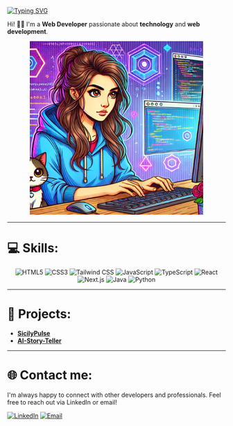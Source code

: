 [![Typing SVG](https://readme-typing-svg.demolab.com?font=Fira+Code&size=32&duration=4000&pause=10000&color=0047ab&random=false&width=435&lines=%3Ch1%3EHello+World!%3C%2Fh1%3E)](https://git.io/typing-svg)

Hi! 👩‍💻 I'm a **Web Developer** passionate about **technology** and **web development**. 

<div align="center">
  <img src="./img.webp" alt="Image" width="400">
</div>

---

# 💻 Skills:

<div align="center">
  <img src="https://img.shields.io/badge/HTML5-E34F26?style=for-the-badge&logo=html5&logoColor=white" alt="HTML5">
  <img src="https://img.shields.io/badge/CSS3-1572B6?style=for-the-badge&logo=css3&logoColor=white" alt="CSS3">
  <img src="https://img.shields.io/badge/Tailwind_CSS-38B2AC?style=for-the-badge&logo=tailwind-css&logoColor=white" alt="Tailwind CSS">
  <img src="https://img.shields.io/badge/JavaScript-F7DF1E?style=for-the-badge&logo=javascript&logoColor=black" alt="JavaScript">
  <img src="https://img.shields.io/badge/TypeScript-3178C6?style=for-the-badge&logo=typescript&logoColor=white" alt="TypeScript">
  <img src="https://img.shields.io/badge/React-20232A?style=for-the-badge&logo=react&logoColor=61DAFB" alt="React">
  <img src="https://img.shields.io/badge/Next.js-000000?style=for-the-badge&logo=nextdotjs&logoColor=white" alt="Next.js">
  <img src="https://img.shields.io/badge/Java-ED8B00?style=for-the-badge&logo=java&logoColor=white" alt="Java">
  <img src="https://img.shields.io/badge/Python-3776AB?style=for-the-badge&logo=python&logoColor=white" alt="Python">
</div>

---

# 🚀 Projects:
- **[SicilyPulse](https://sicily-pulse-iota.vercel.app/)**
- **[AI-Story-Teller](https://ai-story-teller-gules.vercel.app/)**

---

# 🌐 Contact me:
I'm always happy to connect with other developers and professionals. Feel free to reach out via LinkedIn or email!

[![LinkedIn](https://img.shields.io/static/v1?message=LinkedIn&logo=linkedin&label=&color=0077B5&logoColor=white&labelColor=&style=for-the-badge)](https://www.linkedin.com/in/adriana-piccione-86288b114/)
[![Email](https://img.shields.io/static/v1?message=Gmail&logo=gmail&label=&color=D14836&logoColor=white&labelColor=&style=for-the-badge)](mailto:piccioneadriana@gmail.com)

